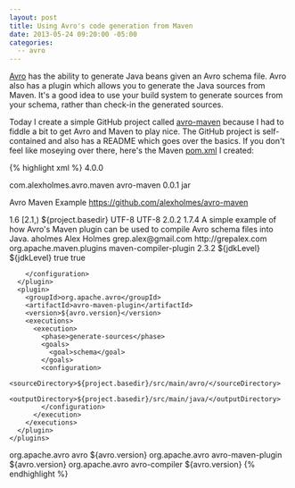 ```yaml
---
layout: post
title: Using Avro's code generation from Maven
date: 2013-05-24 09:20:00 -05:00
categories:
  -- avro
---
```


[Avro](http://avro.apache.org/) has the ability to generate Java beans given an Avro schema file.
Avro also has a plugin which allows you to generate the Java sources from Maven. It's a good idea
 to use your build system to generate sources from your schema, rather than check-in the generated
sources.

Today I create a simple GitHub project called [avro-maven](https://github.com/alexholmes/avro-maven) because
I had to fiddle a bit to get Avro and Maven to play nice. The GitHub project is self-contained and also has a
README which goes over the basics. If you don't feel like moseying over there, here's the Maven
[pom.xml](https://github.com/alexholmes/avro-maven/blob/master/pom.xml) I created:

{% highlight xml %}
<project xmlns="http://maven.apache.org/POM/4.0.0"
         xmlns:xsi="http://www.w3.org/2001/XMLSchema-instance"
         xsi:schemaLocation="http://maven.apache.org/POM/4.0.0 http://maven.apache.org/xsd/maven-4.0.0.xsd">
  <modelVersion>4.0.0</modelVersion>

  <groupId>com.alexholmes.avro.maven</groupId>
  <artifactId>avro-maven</artifactId>
  <version>0.0.1</version>
  <packaging>jar</packaging>

  <name>Avro Maven Example</name>
  <url>https://github.com/alexholmes/avro-maven</url>

  <properties>
    <jdkLevel>1.6</jdkLevel>
    <requiredMavenVersion>[2.1,)</requiredMavenVersion>
    <main.basedir>${project.basedir}</main.basedir>
    <project.build.sourceEncoding>UTF-8</project.build.sourceEncoding>
    <project.build.outputEncoding>UTF-8</project.build.outputEncoding>
    <maven.compiler>2.0.2</maven.compiler>
    <avro.version>1.7.4</avro.version>
  </properties>

  <description>
    A simple example of how Avro's Maven plugin can be used to compile Avro schema files into Java.
  </description>

  <developers>
    <developer>
      <id>aholmes</id>
      <name>Alex Holmes</name>
      <email>grep.alex@gmail.com</email>
      <url>http://grepalex.com</url>
    </developer>
  </developers>

  <build>
    <plugins>
      <plugin>
        <groupId>org.apache.maven.plugins</groupId>
        <artifactId>maven-compiler-plugin</artifactId>
        <version>2.3.2</version>
        <configuration>
          <source>${jdkLevel}</source>
          <target>${jdkLevel}</target>
          <showDeprecation>true</showDeprecation>
          <showWarnings>true</showWarnings>

        </configuration>
      </plugin>
      <plugin>
        <groupId>org.apache.avro</groupId>
        <artifactId>avro-maven-plugin</artifactId>
        <version>${avro.version}</version>
        <executions>
          <execution>
            <phase>generate-sources</phase>
            <goals>
              <goal>schema</goal>
            </goals>
            <configuration>
              <sourceDirectory>${project.basedir}/src/main/avro/</sourceDirectory>
              <outputDirectory>${project.basedir}/src/main/java/</outputDirectory>
            </configuration>
          </execution>
        </executions>
      </plugin>
    </plugins>
  </build>
  <dependencies>
    <dependency>
      <groupId>org.apache.avro</groupId>
      <artifactId>avro</artifactId>
      <version>${avro.version}</version>
    </dependency>
    <dependency>
      <groupId>org.apache.avro</groupId>
      <artifactId>avro-maven-plugin</artifactId>
      <version>${avro.version}</version>
    </dependency>
    <dependency>
      <groupId>org.apache.avro</groupId>
      <artifactId>avro-compiler</artifactId>
      <version>${avro.version}</version>
    </dependency>
  </dependencies>
</project>
{% endhighlight %}
